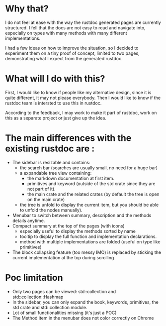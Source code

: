 # Why that?
I do not feel at ease with the way the rustdoc generated pages are currently structured. I fell that the docs are not easy to read and navigate into, especially on types with many methods with many different implementations.

I had a few ideas on how to improve the situation, so I decided to experiment them on a tiny proof of concept, limited to two pages, demonstrating what I expect from the generated rustdoc.

# What will I do with this?

First, I would like to know if people like my alternative design, since it is quite different, it may not please everybody. Then I would like to know if the rustdoc team is intersted to use this in rustdoc. 

According to the feedback, I may work to make it part of rustdoc, work on this as a separate project or just give up the idea.

# The main differences with the existing rustdoc are :
- The sidebar is resizable and contains:
  - the search bar (searches are usually small, no need for a huge bar)
  - a expandable tree view containing:
    - the markdown documentation at first item.
    - primitives and keyword (outside of the std crate since they are not part of it).
    - the main crate and the related crates (by default the tree is open on the main crate) 
  - the tree is unfold to display the current item, but you should be able to unfold the nodes manually). 
- Menubar to switch between summary, description and the methods details anytime.
- Compact summary at the top of the pages (with icons)
  - especially useful to display the methods sorted by name
  - tooltip to display the full function and implementation declarations. 
  - method with multiple implementations are folded (useful on type like primitives)
- The block collapsing feature (too messy IMO) is replaced by sticking the current implementation at the top during scrolling

# Poc limitation
- Only two pages can be viewed: std::collection and std::collection::Hashmap 
- In the sidebar, you can only expand the book, keywords, primitives, the std crate and std::collection module.
- Lot of small functionalities missing (it's just a POC)
- The Method item in the menubar does not color correctly on Chrome


